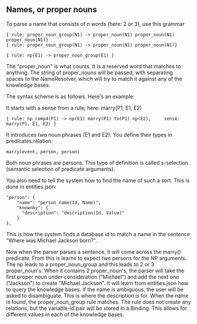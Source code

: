 ## Names, or proper nouns

To parse a name that consists of n words (here: 2 or 3), use this grammar

    { rule: proper_noun_group(N1) -> proper_noun(N1) proper_noun(N1) proper_noun(N1)}
    { rule: proper_noun_group(N1) -> proper_noun(N1) proper_noun(N1)}

    { rule: np(E1) -> proper_noun_group(E1) }

The "proper_noun" is what counts. It is a reserved word that matches to anything. The string of proper_nouns will be
passed, with separating spaces to the NameResolver, which will try to match it against any of the knowledge bases.

The syntax scheme is as follows. Here's an example:

It starts with a sense from a rule; here: marry(P1, E1, E2)

    { rule: np_comp4(P1) -> np(E1) marry(P1) to(P1) np(E2),     sense: marry(P1, E1, E2) }

It introduces two noun phrases (E1 and E2). You define their types in predicates.relation:

    marry(event, person, person)

Both noun phrases are persons. This type of definition is called s-selection (semantic selection of predicate
arguments).

You also need to tell the system how to find the name of such a sort. This is done in entities.json:

    "person": {
        "name": "person_name(Id, Name)",
        "knownby": {
          "description": "description(Id, Value)"
        }
    },

This is how the system finds a database id to match a name in the sentence "Where was Michael Jackson born?".

Now when the parser parses a sentence, it will come across the marry() predicate. From this is learns to expect two
persons for the NP arguments. The np leads to a proper_noun_group and this leads to 2 or 3 proper_noun's. When it
contains 2 proper_noun's, the parser will take the first proper noun under consideration ("Michael") and add the next
one ("Jackson") to create "Michael Jackson". It will learn from entities.json how to query the knowledge bases. If the
name is ambiguous, the user will be asked to disambiguate. This is where the description is for. When the name is found,
the proper_noun_group rule matches. The rule does not create any relations, but the variable-id pair will be stored in a
Binding. This allows for different values in each of the knowledge bases.